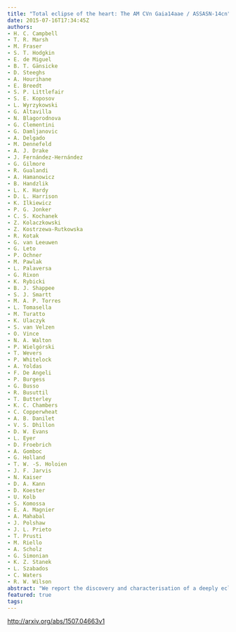 ```yaml
---
title: "Total eclipse of the heart: The AM CVn Gaia14aae / ASSASN-14cn"
date: 2015-07-16T17:34:45Z
authors:
- H. C. Campbell
- T. R. Marsh
- M. Fraser
- S. T. Hodgkin
- E. de Miguel
- B. T. Gänsicke
- D. Steeghs
- A. Hourihane
- E. Breedt
- S. P. Littlefair
- S. E. Koposov
- L. Wyrzykowski
- G. Altavilla
- N. Blagorodnova
- G. Clementini
- G. Damljanovic
- A. Delgado
- M. Dennefeld
- A. J. Drake
- J. Fernández-Hernández
- G. Gilmore
- R. Gualandi
- A. Hamanowicz
- B. Handzlik
- L. K. Hardy
- D. L. Harrison
- K. Ilkiewicz
- P. G. Jonker
- C. S. Kochanek
- Z. Kolaczkowski
- Z. Kostrzewa-Rutkowska
- R. Kotak
- G. van Leeuwen
- G. Leto
- P. Ochner
- M. Pawlak
- L. Palaversa
- G. Rixon
- K. Rybicki
- B. J. Shappee
- S. J. Smartt
- M. A. P. Torres
- L. Tomasella
- M. Turatto
- K. Ulaczyk
- S. van Velzen
- O. Vince
- N. A. Walton
- P. Wielgórski
- T. Wevers
- P. Whitelock
- A. Yoldas
- F. De Angeli
- P. Burgess
- G. Busso
- R. Busuttil
- T. Butterley
- K. C. Chambers
- C. Copperwheat
- A. B. Danilet
- V. S. Dhillon
- D. W. Evans
- L. Eyer
- D. Froebrich
- A. Gomboc
- G. Holland
- T. W. -S. Holoien
- J. F. Jarvis
- N. Kaiser
- D. A. Kann
- D. Koester
- U. Kolb
- S. Komossa
- E. A. Magnier
- A. Mahabal
- J. Polshaw
- J. L. Prieto
- T. Prusti
- M. Riello
- A. Scholz
- G. Simonian
- K. Z. Stanek
- L. Szabados
- C. Waters
- R. W. Wilson
abstract: "We report the discovery and characterisation of a deeply eclipsing AM CVn-system, Gaia14aae (= ASSASN-14cn). Gaia14aae was identified independently by the All-Sky Automated Survey for Supernovae (ASAS-SN; Shappee et al. 2014) and by the Gaia Science Alerts project, during two separate outbursts. A third outburst is seen in archival Pan-STARRS-1 (PS1; Schlafly et al. 2012; Tonry et al. 2012; Magnier et al. 2013) and ASAS-SN data. Spectroscopy reveals a hot, hydrogen-deficient spectrum with clear double-peaked emission lines, consistent with an accreting double degenerate classification. We use follow-up photometry to constrain the orbital parameters of the system. We find an orbital period of 49.71 min, which places Gaia14aae at the long period extremum of the outbursting AM CVn period distribution. Gaia14aae is dominated by the light from its accreting white dwarf. Assuming an orbital inclination of 90 degrees for the binary system, the contact phases of the white dwarf lead to lower limits of 0.78 M solar and 0.015 M solar on the masses of the accretor and donor respectively and a lower limit on the mass ratio of 0.019. Gaia14aae is only the third eclipsing AM CVn star known, and the first in which the WD is totally eclipsed. Using a helium WD model, we estimate the accretor's effective temperature to be 12900+-200 K. The three out-burst events occurred within 4 months of each other, while no other outburst activity is seen in the previous 8 years of Catalina Real-time Transient Survey (CRTS; Drake et al. 2009), Pan-STARRS-1 and ASAS-SN data. This suggests that these events might be rebrightenings of the first outburst rather than individual events."
featured: true
tags:
---
```

http://arxiv.org/abs/1507.04663v1